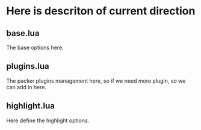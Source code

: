 # Here is descriton of current direction

## base.lua

The base options here.

## plugins.lua

The packer plugins management here, so if we need more plugin, so we can add in here.

## highlight.lua

Here define the highlight options.
